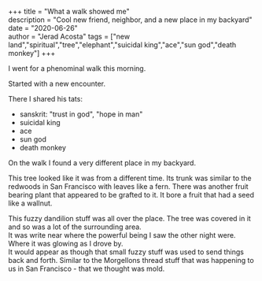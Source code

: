 +++
title = "What a walk showed me"  
description = "Cool new friend, neighbor, and a new place in my backyard"  
date = "2020-06-26"  
author = "Jerad Acosta"
tags = ["new land","spiritual","tree","elephant","suicidal king","ace","sun god","death monkey"]
+++

I went for a phenominal walk this morning.  

Started with a new encounter. 

There I shared his tats:
- sanskrit: "trust in god", "hope in man"
- suicidal king
- ace
- sun god
- death monkey

On the walk I found a very different place in my backyard.  

This tree looked like it was from a different time. Its trunk was similar to the redwoods in San Francisco with leaves like a fern. There was another fruit bearing plant that appeared to be grafted to it. It bore a fruit that had a seed like a wallnut.  

This fuzzy dandilion stuff was all over the place. The tree was covered in it and so was a lot of the surrounding area.  
It was write near where the powerful being I saw the other night were. Where it was glowing as I drove by.  
It would appear as though that small fuzzy stuff was used to send things back and forth. Similar to the Morgellons thread stuff that was happening to us in San Francisco - that we thought was mold.  
